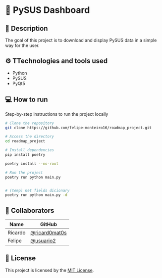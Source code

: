 # 📘 PySUS Dashboard

## 📝 Description
The goal of this project is to download and display PySUS data in a simple way for the user. 

## ⚙️ TTechnologies and tools used
- Python
- PySUS
- PyQt5

## 💻 How to run

Step-by-step instructions to run the project locally

```bash
# Clone the repository
git clone https://github.com/felipe-monteiro16/roadmap_project.git

# Access the directory
cd roadmap_project

# Install dependencies
pip install poetry

poetry install --no-root

# Run the project
poetry run python main.py


# (temp) Get fields dicionary
poetry run python main.py -d
```

## 👥 Collaborators

| Name   | GitHub                                   |
| ------ | ---------------------------------------- |
| Ricardo | [@ricard0mat0s](https://github.com/ricard0mat0s) |
| Felipe | [@usuario2](https://github.com/felipe-monteiro16) |

## 📄 License

This project is licensed by the [MIT License](LICENSE).
